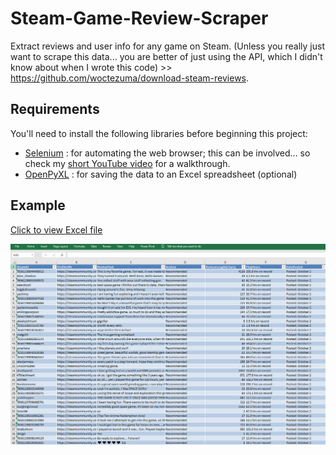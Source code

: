 # Steam-Game-Review-Scraper
 Extract reviews and user info for any game on Steam.  (Unless you really just want to scrape this data... you are better of just using the API, which I didn't know about when I wrote this code) >> https://github.com/woctezuma/download-steam-reviews.
 
## Requirements
You'll need to install the following libraries before beginning this project:
- [Selenium](https://www.selenium.dev/downloads/) : for automating the web browser; this can be involved... so check my [short YouTube video](https://youtu.be/9XAH_TvxwLg) for a walkthrough.
- [OpenPyXL](https://openpyxl.readthedocs.io/en/stable/) : for saving the data to an Excel spreadsheet (optional)

## Example
[Click to view Excel file](https://drive.google.com/file/d/1Ld04lwFY7OjIMU2wJxRcgdPvJ0o43BRo/view?usp=sharing)  
  
![](review_snippet.png)
